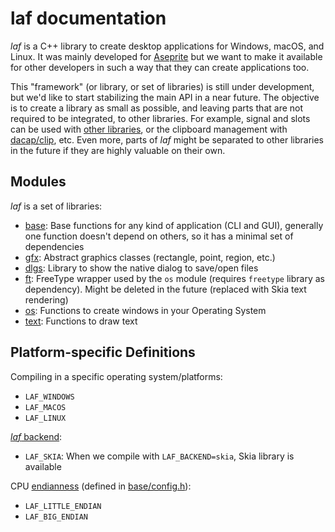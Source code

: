 # laf documentation

*laf* is a C++ library to create desktop applications for Windows,
macOS, and Linux. It was mainly developed for
[Aseprite](https://www.aseprite.org/) but we want to make it available
for other developers in such a way that they can create applications
too.

This "framework" (or library, or set of libraries) is still under
development, but we'd like to start stabilizing the main API in a near
future. The objective is to create a library as small as possible, and
leaving parts that are not required to be integrated, to other
libraries. For example, signal and slots can be used with [other
libraries](https://github.com/NoAvailableAlias/signal-slot-benchmarks),
or the clipboard management with [dacap/clip](https://github.com/dacap/clip),
etc. Even more, parts of *laf* might be separated to other libraries
in the future if they are highly valuable on their own.

## Modules

*laf* is a set of libraries:

* [base](base): Base functions for any kind of application (CLI and
  GUI), generally one function doesn't depend on others, so it has a
  minimal set of dependencies
* [gfx](gfx): Abstract graphics classes (rectangle, point, region,
  etc.)
* [dlgs](dlgs): Library to show the native dialog to save/open files
* [ft](ft): FreeType wrapper used by the `os` module (requires
  `freetype` library as dependency). Might be deleted in the future
  (replaced with Skia text rendering)
* [os](os): Functions to create windows in your Operating System
* [text](text): Functions to draw text

## Platform-specific Definitions

Compiling in a specific operating system/platforms:

* `LAF_WINDOWS`
* `LAF_MACOS`
* `LAF_LINUX`

[*laf* backend](backend.md):

* `LAF_SKIA`: When we compile with `LAF_BACKEND=skia`, Skia library is available

CPU [endianness](https://en.wikipedia.org/wiki/Endianness) (defined in [base/config.h](https://github.com/aseprite/laf/blob/main/base/config.h.cmakein)):

* `LAF_LITTLE_ENDIAN`
* `LAF_BIG_ENDIAN`
